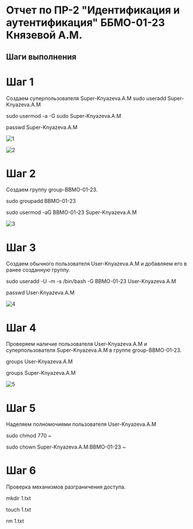 # Отчет по ПР-2 "Идентификация и аутентификация" ББМО-01-23 Князевой А.М. 


## Шаги выполнения


# Шаг 1


Создаем суперпользователя Super-Knyazeva.A.M
 sudo useradd Super-Knyazeva.A.M
 
 sudo usermod -a -G sudo Super-Knyazeva.A.M
 
 passwd Super-Knyazeva.A.M
 
![1](https://github.com/KnyazevaAM/TOIB/assets/70960325/ca49b542-9f89-4f6e-8a6f-635156154ff2)

![2](https://github.com/KnyazevaAM/TOIB/assets/70960325/09b09da5-423f-471b-8041-51912eb79201)


# Шаг 2

Создаем группу group-BBMO-01-23.

sudo groupadd BBMO-01-23

sudo usermod -aG BBMO-01-23 Super-Knyazeva.A.M


![3](https://github.com/KnyazevaAM/TOIB/assets/70960325/c3a5ecb8-0cd8-46c4-83b1-b56706e9b3a1)



# Шаг 3

Создаем обычного пользователя User-Knyazeva.A.M и добавляем его в ранее созданную группу.

sudo useradd -U -m -s /bin/bash -G BBMO-01-23 User-Knyazeva.A.M

passwd User-Knyazeva.A.M


![4](https://github.com/KnyazevaAM/TOIB/assets/70960325/47be924f-0b7b-4501-b7ad-bf4ebdb034b8)


# Шаг 4
Проверяем наличие пользователя User-Knyazeva.A.M и суперпользователя Super-Knyazeva.A.M в группе group-BBMO-01-23.

groups User-Knyazeva.A.M

groups Super-Knyazeva.A.M


![5](https://github.com/KnyazevaAM/TOIB/assets/70960325/cfc00b20-02c7-4b3d-9e10-ef206e266220)


# Шаг 5
Наделяем полномочиями пользователя User-Knyazeva.A.M

sudo chmod 770 ~

sudo chown Super-Knyazeva.A.M:BBMO-01-23 ~


# Шаг 6
Проверка механизмов разграничения доступа.

mkdir 1.txt

touch 1.txt

rm 1.txt
